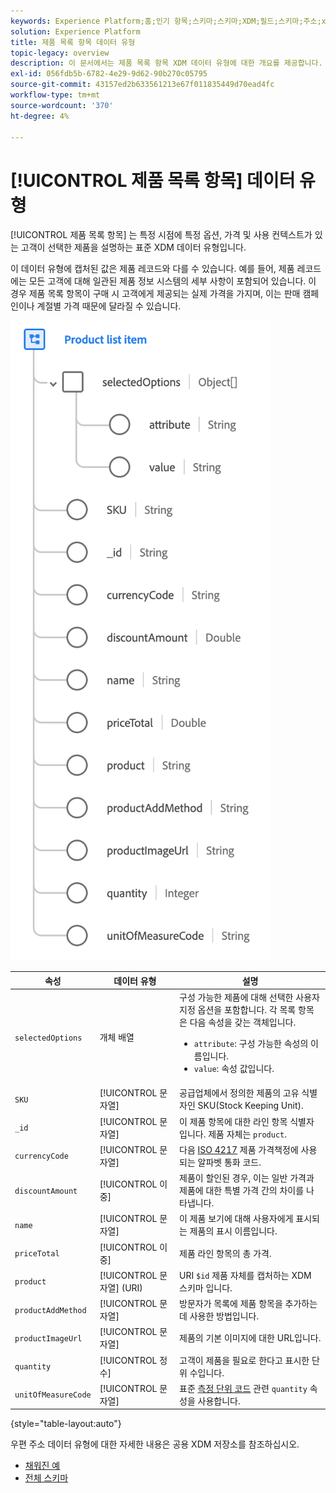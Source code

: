 ```yaml
---
keywords: Experience Platform;홈;인기 항목;스키마;스키마;XDM;필드;스키마;주소;xdm:주소;데이터 유형;데이터 유형;
solution: Experience Platform
title: 제품 목록 항목 데이터 유형
topic-legacy: overview
description: 이 문서에서는 제품 목록 항목 XDM 데이터 유형에 대한 개요를 제공합니다.
exl-id: 056fdb5b-6782-4e29-9d62-90b270c05795
source-git-commit: 43157ed2b633561213e67f011835449d70ead4fc
workflow-type: tm+mt
source-wordcount: '370'
ht-degree: 4%

---
```


# [!UICONTROL 제품 목록 항목] 데이터 유형

[!UICONTROL 제품 목록 항목] 는 특정 시점에 특정 옵션, 가격 및 사용 컨텍스트가 있는 고객이 선택한 제품을 설명하는 표준 XDM 데이터 유형입니다.

이 데이터 유형에 캡처된 값은 제품 레코드와 다를 수 있습니다. 예를 들어, 제품 레코드에는 모든 고객에 대해 일관된 제품 정보 시스템의 세부 사항이 포함되어 있습니다. 이 경우 제품 목록 항목이 구매 시 고객에게 제공되는 실제 가격을 가지며, 이는 판매 캠페인이나 계절별 가격 때문에 달라질 수 있습니다.

![](../images/data-types/product-list-item.png)

| 속성 | 데이터 유형 | 설명 |
| --- | --- | --- |
| `selectedOptions` | 개체 배열 | 구성 가능한 제품에 대해 선택한 사용자 지정 옵션을 포함합니다. 각 목록 항목은 다음 속성을 갖는 객체입니다.<ul><li>`attribute`: 구성 가능한 속성의 이름입니다.</li><li>`value`: 속성 값입니다.</li></ul> |
| `SKU` | [!UICONTROL 문자열] | 공급업체에서 정의한 제품의 고유 식별자인 SKU(Stock Keeping Unit). |
| `_id` | [!UICONTROL 문자열] | 이 제품 항목에 대한 라인 항목 식별자입니다. 제품 자체는 `product`. |
| `currencyCode` | [!UICONTROL 문자열] | 다음 [ISO 4217](https://www.iso.org/iso-4217-currency-codes.html) 제품 가격책정에 사용되는 알파벳 통화 코드. |
| `discountAmount` | [!UICONTROL 이중] | 제품이 할인된 경우, 이는 일반 가격과 제품에 대한 특별 가격 간의 차이를 나타냅니다. |
| `name` | [!UICONTROL 문자열] | 이 제품 보기에 대해 사용자에게 표시되는 제품의 표시 이름입니다. |
| `priceTotal` | [!UICONTROL 이중] | 제품 라인 항목의 총 가격. |
| `product` | [!UICONTROL 문자열] (URI) | URI `$id` 제품 자체를 캡처하는 XDM 스키마 입니다. |
| `productAddMethod` | [!UICONTROL 문자열] | 방문자가 목록에 제품 항목을 추가하는 데 사용한 방법입니다. |
| `productImageUrl` | [!UICONTROL 문자열] | 제품의 기본 이미지에 대한 URL입니다. |
| `quantity` | [!UICONTROL 정수] | 고객이 제품을 필요로 한다고 표시한 단위 수입니다. |
| `unitOfMeasureCode` | [!UICONTROL 문자열] | 표준 [측정 단위 코드](https://ucum.org/ucum) 관련 `quantity` 속성을 사용합니다. |

{style=&quot;table-layout:auto&quot;}

우편 주소 데이터 유형에 대한 자세한 내용은 공용 XDM 저장소를 참조하십시오.

* [채워진 예](https://github.com/adobe/xdm/blob/master/components/datatypes/productlistitem.example.1.json)
* [전체 스키마](https://github.com/adobe/xdm/blob/master/components/datatypes/productlistitem.schema.json)
